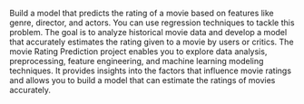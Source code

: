 Build a model that predicts the rating of a movie based on features like genre, director, and actors. You can use regression techniques to tackle this problem. The goal is to analyze historical movie data and develop a model that accurately estimates the rating given to a movie by users or critics. The movie Rating Prediction project enables you to explore data analysis, preprocessing, feature engineering, and machine learning modeling techniques. It provides insights into the factors that influence movie ratings and allows you to build a model that can estimate the ratings of movies accurately.
